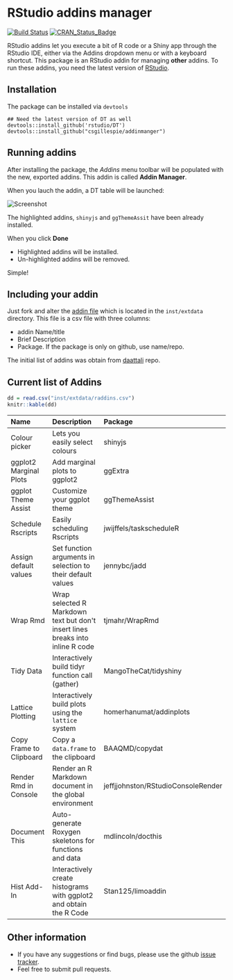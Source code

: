 <!-- README.md is generated from README.Rmd. Please edit that file -->
RStudio addins manager
======================

[![Build Status](https://travis-ci.org/csgillespie/addinmanger.svg?branch=master)](https://travis-ci.org/csgillespie/addinmanger) [![CRAN\_Status\_Badge](http://www.r-pkg.org/badges/version/addinmanger)](https://cran.r-project.org/package=addinmanger)

RStudio addins let you execute a bit of R code or a Shiny app through the RStudio IDE, either via the Addins dropdown menu or with a keyboard shortcut. This package is an RStudio addin for managing **other** addins. To run these addins, you need the latest version of [RStudio](https://www.rstudio.com/).

Installation
------------

The package can be installed via `devtools`

    ## Need the latest version of DT as well
    devtools::install_github('rstudio/DT')
    devtools::install_github("csgillespie/addinmanger")

Running addins
--------------

After installing the package, the *Addins* menu toolbar will be populated with the new, exported addins. This addin is called **Addin Manager**.

When you lauch the addin, a DT table will be launched:

![Screenshot](https://raw.github.com/csgillespie/addinmanger/master/images/screenshot.png)

The highlighted addins, `shinyjs` and `ggThemeAssit` have been already installed.

When you click **Done**

-   Highlighted addins will be installed.
-   Un-highlighted addins will be removed.

Simple!

Including your addin
--------------------

Just fork and alter the [addin file](https://github.com/csgillespie/addinmanger/tree/master/inst/extdata) which is located in the `inst/extdata` directory. This file is a csv file with three columns:

-   addin Name/title
-   Brief Description
-   Package. If the package is only on github, use name/repo.

The initial list of addins was obtain from [daattali](https://github.com/daattali/rstudio-addins) repo.

Current list of Addins
----------------------

``` r
dd = read.csv("inst/extdata/raddins.csv")
knitr::kable(dd)
```

| Name                    | Description                                                                    | Package                            |
|:------------------------|:-------------------------------------------------------------------------------|:-----------------------------------|
| Colour picker           | Lets you easily select colours                                                 | shinyjs                            |
| ggplot2 Marginal Plots  | Add marginal plots to ggplot2                                                  | ggExtra                            |
| ggplot Theme Assist     | Customize your ggplot theme                                                    | ggThemeAssist                      |
| Schedule Rscripts       | Easily scheduling Rscripts                                                     | jwijffels/taskscheduleR            |
| Assign default values   | Set function arguments in selection to their default values                    | jennybc/jadd                       |
| Wrap Rmd                | Wrap selected R Markdown text but don't insert lines breaks into inline R code | tjmahr/WrapRmd                     |
| Tidy Data               | Interactively build tidyr function call (gather)                               | MangoTheCat/tidyshiny              |
| Lattice Plotting        | Interactively build plots using the `lattice` system                           | homerhanumat/addinplots            |
| Copy Frame to Clipboard | Copy a `data.frame` to the clipboard                                           | BAAQMD/copydat                     |
| Render Rmd in Console   | Render an R Markdown document in the global environment                        | jeffjjohnston/RStudioConsoleRender |
| Document This           | Auto-generate Roxygen skeletons for functions and data                         | mdlincoln/docthis                  |
| Hist Add-In             | Interactively create histograms with ggplot2 and obtain the R Code             | Stan125/limoaddin                  |

Other information
-----------------

-   If you have any suggestions or find bugs, please use the github [issue tracker](https://github.com/csgillespie/addmanger/issues).
-   Feel free to submit pull requests.

